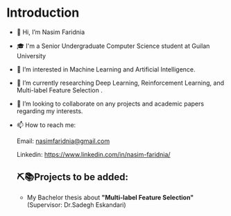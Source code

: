   # Introduction

- 👋 Hi, I’m Nasim Faridnia
- 🎓 I'm a Senior Undergraduate Computer Science student at Guilan University
- 👀 I’m interested in Machine Learning and Artificial Intelligence.
- 🌱 I’m currently researching Deep Learning, Reinforcement Learning, and Multi-label Feature Selection .
- 💞️ I’m looking to collaborate on any projects and academic papers regarding my interests.
- 📫 How to reach me: 
 
     Email: nasimfaridnia@gmail.com
     
    Linkedin: https://www.linkedin.com/in/nasim-faridnia/
    
    
    
    
    
    ## ⛏📚Projects to be added:
    - My Bachelor thesis about **"Multi-label Feature Selection"** (Supervisor: Dr.Sadegh Eskandari)
   

<!---
NassimF/NassimF is a ✨ special ✨ repository because its `README.md` (this file) appears on your GitHub profile.
You can click the Preview link to take a look at your changes.
--->
